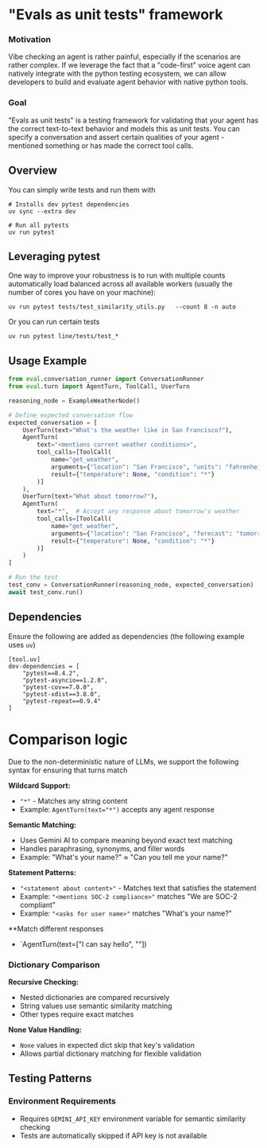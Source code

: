 # "Evals as unit tests" framework

### Motivation

Vibe checking an agent is rather painful, especially if the scenarios are rather complex. If we leverage the fact that a "code-first" voice agent can natively integrate with the python testing ecosystem, we can allow developers to build and evaluate agent behavior with native python tools.

### Goal

"Evals as unit tests" is a testing framework for validating that your agent has the correct text-to-text behavior and models this as unit tests. You can specify a conversation and assert certain qualities of your agent -  mentioned something or has made the correct tool calls.


## Overview

You can simply write tests and run them with

```
# Installs dev pytest dependencies
uv sync --extra dev

# Run all pytests
uv run pytest
```

## Leveraging pytest

One way to improve your robustness is to run with multiple counts automatically load balanced across all available workers (usually the number of cores you have on your machine):
```
uv run pytest tests/test_similarity_utils.py   --count 8 -n auto
```

Or you can run certain tests
```
uv run pytest line/tests/test_*
```


## Usage Example

```python
from eval.conversation_runner import ConversationRunner
from eval.turn import AgentTurn, ToolCall, UserTurn

reasoning_node = ExampleWeatherNode()

# Define expected conversation flow
expected_conversation = [
    UserTurn(text="What's the weather like in San Francisco?"),
    AgentTurn(
        text="<mentions current weather conditions>",
        tool_calls=[ToolCall(
            name="get_weather",
            arguments={"location": "San Francisco", "units": "fahrenheit"},
            result={"temperature": None, "condition": "*"}
        )]
    ),
    UserTurn(text="What about tomorrow?"),
    AgentTurn(
        text="*",  # Accept any response about tomorrow's weather
        tool_calls=[ToolCall(
            name="get_weather",
            arguments={"location": "San Francisco", "forecast": "tomorrow"},
            result={"temperature": None, "condition": "*"}
        )]
    )
]

# Run the test
test_conv = ConversationRunner(reasoning_node, expected_conversation)
await test_conv.run()
```

## Dependencies
Ensure the following are added as dependencies (the following example uses `uv`)

```
[tool.uv]
dev-dependencies = [
    "pytest==8.4.2",
    "pytest-asyncio==1.2.0",
    "pytest-cov==7.0.0",
    "pytest-xdist==3.8.0",
    "pytest-repeat==0.9.4"
]
```

# Comparison logic

Due to the non-deterministic nature of LLMs, we support the following syntax for ensuring that turns match

**Wildcard Support:**
- `"*"` - Matches any string content
- Example: `AgentTurn(text="*")` accepts any agent response

**Semantic Matching:**
- Uses Gemini AI to compare meaning beyond exact text matching
- Handles paraphrasing, synonyms, and filler words
- Example: "What's your name?" ≈ "Can you tell me your name?"

**Statement Patterns:**
- `"<statement about content>"` - Matches text that satisfies the statement
- Example: `"<mentions SOC-2 compliance>"` matches "We are SOC-2 compliant"
- Example: `"<asks for user name>"` matches "What's your name?"

**Match different responses
- `AgentTurn(text=["I can say hello", "<mentions how are you>"])

### Dictionary Comparison

**Recursive Checking:**
- Nested dictionaries are compared recursively
- String values use semantic similarity matching
- Other types require exact matches

**None Value Handling:**
- `None` values in expected dict skip that key's validation
- Allows partial dictionary matching for flexible validation

## Testing Patterns

### Environment Requirements

- Requires `GEMINI_API_KEY` environment variable for semantic similarity checking
- Tests are automatically skipped if API key is not available
